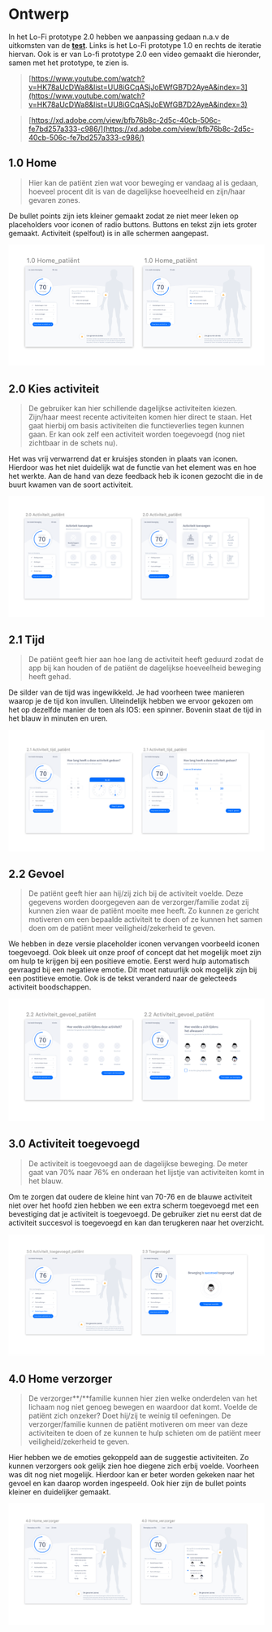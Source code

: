 # Ontwerp

In het Lo-Fi prototype 2.0 hebben we aanpassing gedaan n.a.v de uitkomsten van de [**test**](../high-fi-prototype-1.0/test.md). Links is het Lo-Fi prototype 1.0 en rechts de iteratie hiervan. Ook is er van Lo-fi prototype 2.0 een video gemaakt die hieronder, samen met het prototype, te zien is.

> [https://www.youtube.com/watch?v=HK78aUcDWa8&list=UU8iGCqASjJoEWfGB7D2AyeA&index=3](https://www.youtube.com/watch?v=HK78aUcDWa8&list=UU8iGCqASjJoEWfGB7D2AyeA&index=3)

> [https://xd.adobe.com/view/bfb76b8c-2d5c-40cb-506c-fe7bd257a333-c986/](https://xd.adobe.com/view/bfb76b8c-2d5c-40cb-506c-fe7bd257a333-c986/)

## 1.0 Home

> Hier kan de patiënt zien wat voor beweging er vandaag al is gedaan, hoeveel procent dit is van de dagelijkse hoeveelheid en zijn/haar gevaren zones.

De bullet points zijn iets kleiner gemaakt zodat ze niet meer leken op placeholders voor iconen of radio buttons. Buttons en tekst zijn iets groter gemaakt. Activiteit \(spelfout\) is in alle schermen aangepast.

![](../../.gitbook/assets/1.0-home_patie-nt%20%281%29.png)

## **2.0 Kies activiteit**

> De gebruiker kan hier schillende dagelijkse activiteiten kiezen. Zijn/haar meest recente activiteiten komen hier direct te staan. Het gaat hierbij om basis activiteiten die functieverlies tegen kunnen gaan. Er kan ook zelf een activiteit worden toegevoegd \(nog niet zichtbaar in de schets nu\).

Het was vrij verwarrend dat er kruisjes stonden in plaats van iconen. Hierdoor was het niet duidelijk wat de functie van het element was en hoe het werkte. Aan de hand van deze feedback heb ik iconen gezocht die in de buurt kwamen van de soort activiteit.

![](../../.gitbook/assets/2.0-activiteit_patie-nt%20%281%29.png)

## 2.1 Tijd

> De patiënt geeft hier aan hoe lang de activiteit heeft geduurd zodat de app bij kan houden of de patiënt de dagelijkse hoeveelheid beweging heeft gehad.

De silder van de tijd was ingewikkeld. Je had voorheen twee manieren waarop je de tijd kon invullen. Uiteindelijk hebben we ervoor gekozen om het op dezelfde manier de toen als IOS: een spinner. Bovenin staat de tijd in het blauw in minuten en uren.

![](../../.gitbook/assets/2.1-activiteit_tijd_patie-nt.png)

## 2.2 Gevoel

> De patiënt geeft hier aan hij/zij zich bij de activiteit voelde. Deze gegevens worden doorgegeven aan de verzorger/familie zodat zij kunnen zien waar de patiënt moeite mee heeft. Zo kunnen ze gericht motiveren om een bepaalde activiteit te doen of ze kunnen het samen doen om de patiënt meer veiligheid/zekerheid te geven.

We hebben in deze versie placeholder iconen vervangen voorbeeld iconen toegevoegd. Ook bleek uit onze proof of concept dat het mogelijk moet zijn om hulp te krijgen bij een positieve emotie. Eerst werd hulp automatisch gevraagd bij een negatieve emotie. Dit moet natuurlijk ook mogelijk zijn bij een postitieve emotie. Ook is de tekst veranderd naar de gelecteeds activiteit boodschappen.

![](../../.gitbook/assets/2.2-activiteit_gevoel_patie-nt%20%281%29.png)

## 3.0 Activiteit toegevoegd

> De activiteit is toegevoegd aan de dagelijkse beweging. De meter gaat van 70% naar 76% en onderaan het lijstje van activiteiten komt in het blauw.

Om te zorgen dat oudere de kleine hint van 70-76 en de blauwe activiteit niet over het hoofd zien hebben we een extra scherm toegevoegd met een bevestiging dat je activiteit is toegevoegd. De gebruiker ziet nu eerst dat de activiteit succesvol is toegevoegd en kan dan terugkeren naar het overzicht.

![](../../.gitbook/assets/2.3-toegevoegd.png)

## 4.0 Home verzorger

> De verzorger**/**familie kunnen hier zien welke onderdelen van het lichaam nog niet genoeg bewegen en waardoor dat komt. Voelde de patiënt zich onzeker? Doet hij/zij te weinig til oefeningen. De verzorger/familie kunnen de patiënt motiveren om meer van deze activiteiten te doen of ze kunnen te hulp schieten om de patiënt meer veiligheid/zekerheid te geven.

Hier hebben we de emoties gekoppeld aan de suggestie activiteiten. Zo kunnen verzorgers ook gelijk zien hoe diegene zich erbij voelde. Voorheen was dit nog niet mogelijk. Hierdoor kan er beter worden gekeken naar het gevoel en kan daarop worden ingespeeld. Ook hier zijn de bullet points kleiner en duidelijker gemaakt.

![](../../.gitbook/assets/4.0-home_verzorger.png)



